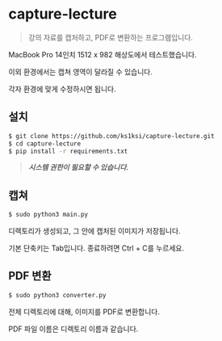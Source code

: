 # capture-lecture

> 강의 자료를 캡처하고, PDF로 변환하는 프로그램입니다.

MacBook Pro 14인치 1512 x 982 해상도에서 테스트했습니다.

이외 환경에서는 캡쳐 영역이 달라질 수 있습니다.

각자 환경에 맞게 수정하시면 됩니다.

## 설치

```bash
$ git clone https://github.com/ks1ksi/capture-lecture.git
$ cd capture-lecture
$ pip install -r requirements.txt
```

> ***시스템 권한이 필요할 수 있습니다.***

## 캡쳐

```bash
$ sudo python3 main.py
```

디렉토리가 생성되고, 그 안에 캡처된 이미지가 저장됩니다.

기본 단축키는 Tab입니다. 종료하려면 Ctrl + C를 누르세요.

## PDF 변환

```bash
$ sudo python3 converter.py
```

전체 디렉토리에 대해, 이미지를 PDF로 변환합니다.

PDF 파일 이름은 디렉토리 이름과 같습니다.